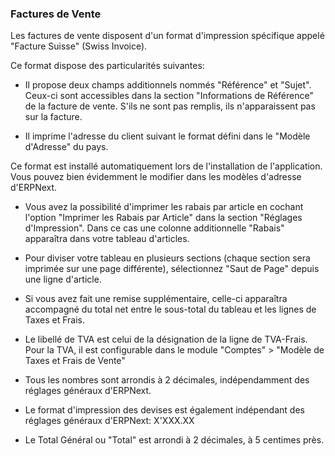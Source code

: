 ### Factures de Vente

Les factures de vente disposent d'un format d'impression spécifique appelé "Facture Suisse" (Swiss Invoice).

Ce format dispose des particularités suivantes:


- Il propose deux champs additionnels nommés "Référence" et "Sujet".
Ceux-ci sont accessibles dans la section "Informations de Référence" de la facture de vente.
S'ils ne sont pas remplis, ils n'apparaissent pas sur la facture.


- Il imprime l'adresse du client suivant le format défini dans le "Modèle d'Adresse" du pays.


Ce format est installé automatiquement lors de l'installation de l'application.
Vous pouvez bien évidemment le modifier dans les modèles d'adresse d'ERPNext.


- Vous avez la possibilité d'imprimer les rabais par article en cochant l'option "Imprimer les Rabais par Article" dans la section "Réglages d'Impression".
Dans ce cas une colonne additionnelle "Rabais" apparaîtra dans votre tableau d'articles.


- Pour diviser votre tableau en plusieurs sections (chaque section sera imprimée sur une page différente), sélectionnez "Saut de Page" depuis une ligne d'article.


- Si vous avez fait une remise supplémentaire, celle-ci apparaîtra accompagné du total net entre le sous-total du tableau et les lignes de Taxes et Frais.


- Le libellé de TVA est celui de la désignation de la ligne de TVA-Frais.
Pour la TVA, il est configurable dans le module "Comptes" > "Modèle de Taxes et Frais de Vente"


- Tous les nombres sont arrondis à 2 décimales, indépendamment des réglages généraux d'ERPNext.


- Le format d'impression des devises est également indépendant des réglages généraux d'ERPNext: X'XXX.XX


- Le Total Général ou "Total" est arrondi à 2 décimales, à 5 centimes près.
